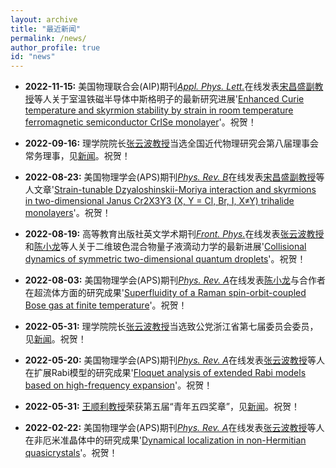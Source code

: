 ```yaml
---
layout: archive
title: "最近新闻"
permalink: /news/
author_profile: true
id: "news"
---
```


- **2022-11-15:**
    美国物理联合会(AIP)期刊[_Appl. Phys. Lett._](https://doi.org/10.1063/5.0117597)在线发表[宋昌盛副教授](https://mike22lfc.github.io/members/04changshengsong)等人关于室温铁磁半导体中斯格明子的最新研究进展'[Enhanced Curie temperature and skyrmion stability by strain in room temperature ferromagnetic semiconductor CrISe monolayer](https://arxiv.org/abs/2207.11418)'。祝贺！

- **2022-09-16:**
    理学院院长[张云波教授](https://mike22lfc.github.io/members/10yunbozhang)当选全国近代物理研究会第八届理事会常务理事，见[新闻](https://mp.weixin.qq.com/s/AkdLesQd-UncHpiFIO-PuA)。祝贺！

- **2022-08-23:**
    美国物理学会(APS)期刊[_Phys. Rev. B_](https://doi.org/10.1103/PhysRevB.106.094403)在线发表[宋昌盛副教授](https://mike22lfc.github.io/members/04changshengsong)等人文章'[Strain-tunable Dzyaloshinskii-Moriya interaction and skyrmions in two-dimensional Janus Cr2X3Y3 (X, Y = Cl, Br, I, X≠Y) trihalide monolayers](https://arxiv.org/abs/2109.00723)'。祝贺！

- **2022-08-19:**
    高等教育出版社英文学术期刊[_Front. Phys._](https://doi.org/10.1007/s11467-022-1192-z)在线发表[张云波教授](https://mike22lfc.github.io/members/10yunbozhang)和[陈小龙](https://mike22lfc.github.io/members/01xiaolongchen)等人关于二维玻色混合物量子液滴动力学的最新进展'[Collisional dynamics of symmetric two-dimensional quantum droplets](https://doi.org/10.1007/s11467-022-1192-z)'。祝贺！
    
- **2022-08-03:**
    美国物理学会(APS)期刊[_Phys. Rev. A_](https://doi.org/10.1103/PhysRevA.106.023302)在线发表[陈小龙](https://mike22lfc.github.io/members/01xiaolongchen)与合作者在超流体方面的研究成果'[Superfluidity of a Raman spin-orbit-coupled Bose gas at finite temperature](https://arxiv.org/abs/2203.02921)'。祝贺！    
    
- **2022-05-31:**
    理学院院长[张云波教授](https://mike22lfc.github.io/members/10yunbozhang)当选致公党浙江省第七届委员会委员，见[新闻](https://mp.weixin.qq.com/s/k0hY63N2yfL21s3LMj8VmQ)。祝贺！
    
- **2022-05-20:**
    美国物理学会(APS)期刊[_Phys. Rev. A_](https://doi.org/10.1103/PhysRevA.105.053717)在线发表[张云波教授](https://mike22lfc.github.io/members/10yunbozhang)等人在扩展Rabi模型的研究成果'[Floquet analysis of extended Rabi models based on high-frequency expansion](https://arxiv.org/abs/2202.09751)'。祝贺！
    
- **2022-05-31:**
    [王顺利教授](https://mike22lfc.github.io/members/08shunliwang)荣获第五届“青年五四奖章”，见[新闻](https://mp.weixin.qq.com/s/oxpsScPkj_NLMUqE95F5rw)。祝贺！
    
- **2022-02-22:**
    美国物理学会(APS)期刊[_Phys. Rev. A_](https://doi.org/10.1103/PhysRevA.105.022215)在线发表[张云波教授](https://mike22lfc.github.io/members/10yunbozhang)等人在非厄米准晶体中的研究成果'[Dynamical localization in non-Hermitian quasicrystals](https://arxiv.org/abs/2201.04028)'。祝贺！








<!---
- **2022-03-15:**
    Two of [Jennifer Ortiz](https://homes.cs.washington.edu/~jortiz16/)'s papers got accepted!
    - 'SLAOrchestrator - Reducing the Cost of Performance SLAs in the Cloud' at USENIX ATC 2018
    - 'Learning State Representations for Query Optimization with Deep Reinforcement Learning' at the DEEM Workshop, SIGMOD 2018
-->

<!---
- **2022-02-15:**
    Watch [Dylan Hutchison](https://www.linkedin.com/in/dylanhutchison/)'s [recorded talk](https://youtu.be/d-ZY8lIs5Pc?t=2m45s) from the SIGMOD [BeyondMR workshop](https://sites.google.com/site/beyondmr2017/) on [LaraDB: A Minimalist Kernel for Linear and Relational Algbera](https://doi.org/10.1145/3070607.3070608)
-->
